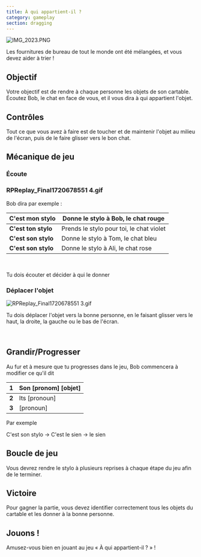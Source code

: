 ```yaml
---
title: À qui appartient-il ?
category: gameplay
section: dragging
---
```

![IMG_2023.PNG](https://help.Studycat.com/hc/article_attachments/34966103260825)

Les fournitures de bureau de tout le monde ont été mélangées, et vous devez aider à trier !

## Objectif

Votre objectif est de rendre à chaque personne les objets de son cartable. Écoutez Bob, le chat en face de vous, et il vous dira à qui appartient l'objet.

## Contrôles

Tout ce que vous avez à faire est de toucher et de maintenir l'objet au milieu de l'écran, puis de le faire glisser vers le bon chat.

## Mécanique de jeu

### Écoute

### RPReplay_Final1720678551 4.gif

Bob dira par exemple :

| **C'est mon stylo** | Donne le stylo à Bob, le chat rouge |
| --- | --- |
| **C'est ton stylo** | Prends le stylo pour toi, le chat violet |
| **C'est son stylo** | Donne le stylo à Tom, le chat bleu |
| **C'est son stylo** | Donne le stylo à Ali, le chat rose |

 

Tu dois écouter et décider à qui le donner

### Déplacer l'objet

![RPReplay_Final1720678551 3.gif](https://help.Studycat.com/hc/article_attachments/34966668424601)

Tu dois déplacer l'objet vers la bonne personne, en le faisant glisser vers le haut, la droite, la gauche ou le bas de l'écran.

 

## Grandir/Progresser

Au fur et à mesure que tu progresses dans le jeu, Bob commencera à modifier ce qu'il dit 

| **1** | Son \[pronom] \[objet] |
| --- | --- |
| **2** | Its \[pronoun] |
| **3** | \[pronoun] |

Par exemple

C'est son stylo \-\> C'est le sien \-\> le sien

## Boucle de jeu

Vous devrez rendre le stylo à plusieurs reprises à chaque étape du jeu afin de le terminer.

## Victoire

Pour gagner la partie, vous devez identifier correctement tous les objets du cartable et les donner à la bonne personne.

## Jouons !

Amusez-vous bien en jouant au jeu « À qui appartient-il ? » !